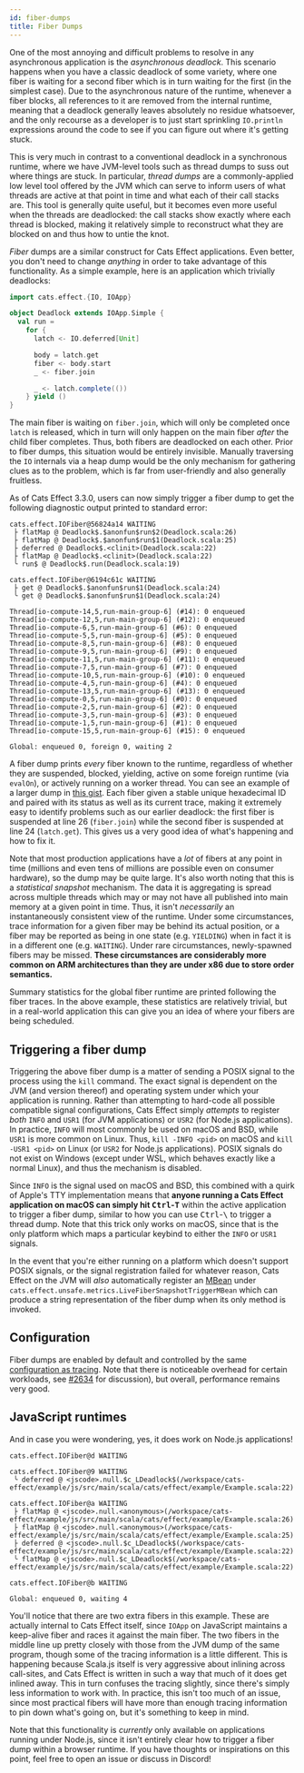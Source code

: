 ```yaml
---
id: fiber-dumps
title: Fiber Dumps
---
```


One of the most annoying and difficult problems to resolve in any asynchronous application is the *asynchronous deadlock*. This scenario happens when you have a classic deadlock of some variety, where one fiber is waiting for a second fiber which is in turn waiting for the first (in the simplest case). Due to the asynchronous nature of the runtime, whenever a fiber blocks, all references to it are removed from the internal runtime, meaning that a deadlock generally leaves absolutely no residue whatsoever, and the only recourse as a developer is to just start sprinkling `IO.println` expressions around the code to see if you can figure out where it's getting stuck.

This is very much in contrast to a conventional deadlock in a synchronous runtime, where we have JVM-level tools such as thread dumps to suss out where things are stuck. In particular, *thread dumps* are a commonly-applied low level tool offered by the JVM which can serve to inform users of what threads are active at that point in time and what each of their call stacks are. This tool is generally quite useful, but it becomes even more useful when the threads are deadlocked: the call stacks show exactly where each thread is blocked, making it relatively simple to reconstruct what they are blocked on and thus how to untie the knot.

*Fiber* dumps are a similar construct for Cats Effect applications. Even better, you don't need to change *anything* in order to take advantage of this functionality. As a simple example, here is an application which trivially deadlocks:

```scala
import cats.effect.{IO, IOApp}

object Deadlock extends IOApp.Simple {
  val run =
    for {
      latch <- IO.deferred[Unit]

      body = latch.get
      fiber <- body.start
      _ <- fiber.join

      _ <- latch.complete(())
    } yield ()
}
```

The main fiber is waiting on `fiber.join`, which will only be completed once `latch` is released, which in turn will only happen on the main fiber *after* the child fiber completes. Thus, both fibers are deadlocked on each other. Prior to fiber dumps, this situation would be entirely invisible. Manually traversing the `IO` internals via a heap dump would be the only mechanism for gathering clues as to the problem, which is far from user-friendly and also generally fruitless.

As of Cats Effect 3.3.0, users can now simply trigger a fiber dump to get the following diagnostic output printed to standard error:

```
cats.effect.IOFiber@56824a14 WAITING
 ├ flatMap @ Deadlock$.$anonfun$run$2(Deadlock.scala:26)
 ├ flatMap @ Deadlock$.$anonfun$run$1(Deadlock.scala:25)
 ├ deferred @ Deadlock$.<clinit>(Deadlock.scala:22)
 ├ flatMap @ Deadlock$.<clinit>(Deadlock.scala:22)
 ╰ run$ @ Deadlock$.run(Deadlock.scala:19)
 
cats.effect.IOFiber@6194c61c WAITING
 ├ get @ Deadlock$.$anonfun$run$1(Deadlock.scala:24)
 ╰ get @ Deadlock$.$anonfun$run$1(Deadlock.scala:24)
 
Thread[io-compute-14,5,run-main-group-6] (#14): 0 enqueued
Thread[io-compute-12,5,run-main-group-6] (#12): 0 enqueued
Thread[io-compute-6,5,run-main-group-6] (#6): 0 enqueued
Thread[io-compute-5,5,run-main-group-6] (#5): 0 enqueued
Thread[io-compute-8,5,run-main-group-6] (#8): 0 enqueued
Thread[io-compute-9,5,run-main-group-6] (#9): 0 enqueued
Thread[io-compute-11,5,run-main-group-6] (#11): 0 enqueued
Thread[io-compute-7,5,run-main-group-6] (#7): 0 enqueued
Thread[io-compute-10,5,run-main-group-6] (#10): 0 enqueued
Thread[io-compute-4,5,run-main-group-6] (#4): 0 enqueued
Thread[io-compute-13,5,run-main-group-6] (#13): 0 enqueued
Thread[io-compute-0,5,run-main-group-6] (#0): 0 enqueued
Thread[io-compute-2,5,run-main-group-6] (#2): 0 enqueued
Thread[io-compute-3,5,run-main-group-6] (#3): 0 enqueued
Thread[io-compute-1,5,run-main-group-6] (#1): 0 enqueued
Thread[io-compute-15,5,run-main-group-6] (#15): 0 enqueued
 
Global: enqueued 0, foreign 0, waiting 2
```

A fiber dump prints *every* fiber known to the runtime, regardless of whether they are suspended, blocked, yielding, active on some foreign runtime (via `evalOn`), or actively running on a worker thread. You can see an example of a larger dump in [this gist](https://gist.github.com/06d1cb65d687f489f12ca682e44537e8). Each fiber given a stable unique hexadecimal ID and paired with its status as well as its current trace, making it extremely easy to identify problems such as our earlier deadlock: the first fiber is suspended at line 26 (`fiber.join`) while the second fiber is suspended at line 24 (`latch.get`). This gives us a very good idea of what's happening and how to fix it.

Note that most production applications have a *lot* of fibers at any point in time (millions and even tens of millions are possible even on consumer hardware), so the dump may be quite large. It's also worth noting that this is a *statistical snapshot* mechanism. The data it is aggregating is spread across multiple threads which may or may not have all published into main memory at a given point in time. Thus, it isn't *necessarily* an instantaneously consistent view of the runtime. Under some circumstances, trace information for a given fiber may be behind its actual position, or a fiber may be reported as being in one state (e.g. `YIELDING`) when in fact it is in a different one (e.g. `WAITING`). Under rare circumstances, newly-spawned fibers may be missed. **These circumstances are considerably more common on ARM architectures than they are under x86 due to store order semantics.**

Summary statistics for the global fiber runtime are printed following the fiber traces. In the above example, these statistics are relatively trivial, but in a real-world application this can give you an idea of where your fibers are being scheduled.

## Triggering a fiber dump

Triggering the above fiber dump is a matter of sending a POSIX signal to the process using the `kill` command. The exact signal is dependent on the JVM (and version thereof) and operating system under which your application is running. Rather than attempting to hard-code all possible compatible signal configurations, Cats Effect simply *attempts* to register *both* `INFO` and `USR1` (for JVM applications) or `USR2` (for Node.js applications). In practice, `INFO` will most commonly be used on macOS and BSD, while `USR1` is more common on Linux. Thus, `kill -INFO <pid>` on macOS and `kill -USR1 <pid>` on Linux (or `USR2` for Node.js applications). POSIX signals do not exist on Windows (except under WSL, which behaves exactly like a normal Linux), and thus the mechanism is disabled.

Since `INFO` is the signal used on macOS and BSD, this combined with a quirk of Apple's TTY implementation means that **anyone running a Cats Effect application on macOS can simply hit <kbd>Ctrl</kbd>-<kbd>T</kbd>** within the active application to trigger a fiber dump, similar to how you can use <kbd>Ctrl</kbd>-<kbd>\\</kbd> to trigger a thread dump. Note that this trick only works on macOS, since that is the only platform which maps a particular keybind to either the `INFO` or `USR1` signals.

In the event that you're either running on a platform which doesn't support POSIX signals, or the signal registration failed for whatever reason, Cats Effect on the JVM will *also* automatically register an [MBean](https://docs.oracle.com/javase/7/docs/technotes/guides/management/overview.html) under `cats.effect.unsafe.metrics.LiveFiberSnapshotTriggerMBean` which can produce a string representation of the fiber dump when its only method is invoked.

## Configuration

Fiber dumps are enabled by default and controlled by the same [configuration as tracing](../core/io-runtime-config.md). Note that there is noticeable overhead for certain workloads, see [#2634](https://github.com/typelevel/cats-effect/issues/2634#issuecomment-1003152586) for discussion), but overall, performance remains very good.

## JavaScript runtimes

And in case you were wondering, yes, it does work on Node.js applications!

```
cats.effect.IOFiber@d WAITING
 
cats.effect.IOFiber@9 WAITING
 ╰ deferred @ <jscode>.null.$c_LDeadlock$(/workspace/cats-effect/example/js/src/main/scala/cats/effect/example/Example.scala:22)
 
cats.effect.IOFiber@a WAITING
 ├ flatMap @ <jscode>.null.<anonymous>(/workspace/cats-effect/example/js/src/main/scala/cats/effect/example/Example.scala:26)
 ├ flatMap @ <jscode>.null.<anonymous>(/workspace/cats-effect/example/js/src/main/scala/cats/effect/example/Example.scala:25)
 ├ deferred @ <jscode>.null.$c_LDeadlock$(/workspace/cats-effect/example/js/src/main/scala/cats/effect/example/Example.scala:22)
 ╰ flatMap @ <jscode>.null.$c_LDeadlock$(/workspace/cats-effect/example/js/src/main/scala/cats/effect/example/Example.scala:22)
 
cats.effect.IOFiber@b WAITING
 
Global: enqueued 0, waiting 4
```

You'll notice that there are two extra fibers in this example. These are actually internal to Cats Effect itself, since `IOApp` on JavaScript maintains a keep-alive fiber and races it against the main fiber. The two fibers in the middle line up pretty closely with those from the JVM dump of the same program, though some of the tracing information is a little different. This is happening because Scala.js itself is very aggressive about inlining across call-sites, and Cats Effect is written in such a way that much of it does get inlined away. This in turn confuses the tracing slightly, since there's simply less information to work with. In practice, this isn't too much of an issue, since most practical fibers will have more than enough tracing information to pin down what's going on, but it's something to keep in mind.

Note that this functionality is *currently* only available on applications running under Node.js, since it isn't entirely clear how to trigger a fiber dump within a browser runtime. If you have thoughts or inspirations on this point, feel free to open an issue or discuss in Discord!
